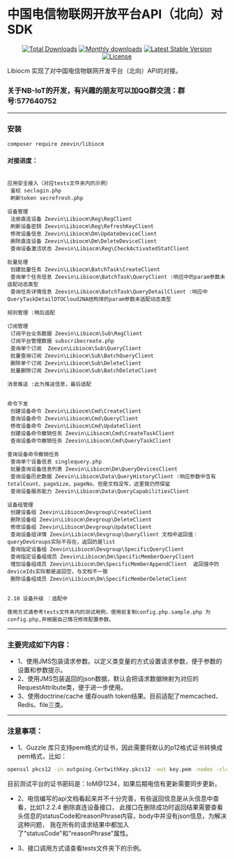 中国电信物联网开放平台API（北向）对SDK
=======================

<p align="center">
<a href="https://packagist.org/packages/zeevin/libiocm"><img src="https://poser.pugx.org/zeevin/libiocm/d/total.svg" alt="Total Downloads"></a>
<a href="https://packagist.org/packages/zeevin/libiocm"><img src="https://poser.pugx.org/zeevin/libiocm/d/monthly" alt="Monthly downloads"></a>
<a href="https://packagist.org/packages/zeevin/libiocm"><img src="https://poser.pugx.org/zeevin/libiocm/v/stable.svg" alt="Latest Stable Version"></a>
<a href="https://packagist.org/packages/zeevin/libiocm"><img src="https://poser.pugx.org/zeevin/libiocm/license.svg" alt="License"></a>
</p>

Libiocm 实现了对中国电信物联网开发平台（北向）API的对接。

### 关于NB-IoT的开发，有兴趣的朋友可以加QQ群交流：群号:577640752

----------------

### 安装
```bash
composer require zeevin/libiocm
```

#### 对接进度：

```text

应用安全接入（对应tests文件夹内的示例）
 鉴权 seclogin.php
 刷新token secrefresh.php

设备管理
 注册直连设备 Zeevin\Libiocm\Reg\RegClient
 刷新设备密钥 Zeevin\Libiocm\Reg\RefreshKeyClient
 修改设备信息 Zeevin\Libiocm\Dm\UpdateDeviceClient
 删除直连设备 Zeevin\Libiocm\Dm\DeleteDeviceClient
 查询设备激活状态 Zeevin\Libiocm\Reg\CheckActivatedStatClient
 
批量处理
 创建批量任务 Zeevin\Libiocm\BatchTask\CreateClient
 查询单个任务信息 Zeevin\Libiocm\BatchTask\QueryClient :响应中的param参数未适配动态类型
 查询任务详情信息 Zeevin\Libiocm\BatchTask\QueryDetailClient :响应中QueryTaskDetailDTOCloud2NA结构体的param参数未适配动态类型

规则管理 :稍后适配

订阅管理
 订阅平台业务数据 Zeevin\Libiocm\Sub\RegClient
 订阅平台管理数据 subscribecreate.php
 查询单个订阅  Zeevin\Libiocm\Sub\QueryClient
 批量查询订阅 Zeevin\Libiocm\Sub\BatchQueryClient
 删除单个订阅 Zeevin\Libiocm\Sub\DeleteClient
 批量删除订阅 Zeevin\Libiocm\Sub\BatchDeleteClient
 
消息推送 :此为推送信息，最后适配


命令下发
 创建设备命令 Zeevin\Libiocm\Cmd\CreateClient
 查询设备命令 Zeevin\Libiocm\Cmd\QueryClient
 修改设备命令 Zeevin\Libiocm\Cmd\UpdateClient
 创建设备命令撤销任务 Zeevin\Libiocm\Cmd\CreateTaskClient
 查询设备命令撤销任务 Zeevin\Libiocm\Cmd\QueryTaskClient
 
查询设备命令撤销任务 
 查询单个设备信息 singlequery.php
 批量查询设备信息列表 Zeevin\Libiocm\Dm\QueryDevicesClient
 查询设备历史数据 Zeevin\Libiocm\Data\QueryHistoryClient :响应参数中含有totalCount、pageSize、pageNo，但是文档没写，这里我仍然保留
 查询设备服务能力 Zeevin\Libiocm\Data\QueryCapabilitiesClient
 
设备组管理
 创建设备组 Zeevin\Libiocm\Devgroup\CreateClient
 删除设备组 Zeevin\Libiocm\Devgroup\DeleteClient
 修改设备组 Zeevin\Libiocm\Devgroup\UpdateClient
 查询设备组详情 Zeevin\Libiocm\Devgroup\QueryClient 文档中返回值：queryDevGroups实际不存在，返回的是list
 查询指定设备组 Zeevin\Libiocm\Devgroup\SpecificQueryClient
 查询指定设备组成员 Zeevin\Libiocm\Dm\SpecificMemberQueryClient
 增加设备组成员 Zeevin\Libiocm\Dm\SpecificMemberAppendClient  返回值中的deviceIds实际都是返回空，与文档不一致
 删除设备组成员 Zeevin\Libiocm\Dm\SpecificMemberDeleteClient 
 
 
2.10 设备升级 ：适配中

```


```text
使用方式请参考tests文件夹内的测试用例，使用前复制config.php.sample.php 为config.php,并根据自己情况修改配置参数。
```

----------------

### 主要完成如下内容：

- 1、使用JMS包装请求参数。以定义类变量的方式设置请求参数，便于参数的设置和参数提示。
- 2、使用JMS包装返回的json数据，默认会把请求数据映射为对应的RequestAttribute类，便于进一步使用。
- 3、使用doctrine/cache 缓存ouath token结果。目前适配了memcached、Redis、file三类。

----------------

### 注意事项：
- 1、Guzzle 库只支持pem格式的证书，因此需要将默认的p12格式证书转换成pem格式，比如：
```bash
openssl pkcs12 -in outgoing.CertwithKey.pkcs12 -out key.pem -nodes -clcerts
```
目前测试平台的证书密码是：IoM@1234，如果后期电信有更新需要同步更新。

- 2、电信编写的api文档看起来并不十分完善，有些返回信息是从头信息中查看，比如1.2.2.4 删除直连设备接口，
此接口在删除成功时返回结果需要查看头信息的statusCode和reasonPhrase内容，body中并没有json信息，为解决这种问题，
我在所有的请求结果中都加入了"statusCode"和"reasonPhrase"属性。

- 3、接口调用方式请查看tests文件夹下的示例。
